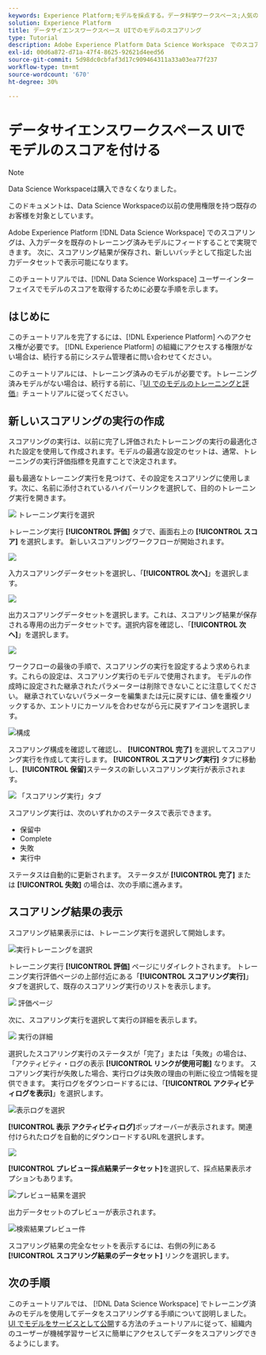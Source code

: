 ```yaml
---
keywords: Experience Platform;モデルを採点する。データ科学ワークスペース;人気のあるトピック;ui;スコアリング実行;スコアリング結果
solution: Experience Platform
title: データサイエンスワークスペース UIでのモデルのスコアリング
type: Tutorial
description: Adobe Experience Platform Data Science Workspace　でのスコアリングは、既存のトレーニング済みモデルに入力データを送ることで達成できます。次に、スコアリング結果が保存され、新しいバッチとして指定した出力データセットで表示可能になります。
exl-id: 00d6a872-d71a-47f4-8625-92621d4eed56
source-git-commit: 5d98dc0cbfaf3d17c909464311a33a03ea77f237
workflow-type: tm+mt
source-wordcount: '670'
ht-degree: 30%

---
```


# データサイエンスワークスペース UIでモデルのスコアを付ける

>[!NOTE]
>
>Data Science Workspaceは購入できなくなりました。
>
>このドキュメントは、Data Science Workspaceの以前の使用権限を持つ既存のお客様を対象としています。

Adobe Experience Platform [!DNL Data Science Workspace] でのスコアリングは、入力データを既存のトレーニング済みモデルにフィードすることで実現できます。 次に、スコアリング結果が保存され、新しいバッチとして指定した出力データセットで表示可能になります。

このチュートリアルでは、[!DNL Data Science Workspace] ユーザーインターフェイスでモデルのスコアを取得するために必要な手順を示します。

## はじめに

このチュートリアルを完了するには、[!DNL Experience Platform] へのアクセス権が必要です。 [!DNL Experience Platform] の組織にアクセスする権限がない場合は、続行する前にシステム管理者に問い合わせてください。

このチュートリアルには、トレーニング済みのモデルが必要です。トレーニング済みモデルがない場合は、続行する前に、『[UI でのモデルのトレーニングと評価](./train-evaluate-model-ui.md)』チュートリアルに従ってください。

## 新しいスコアリングの実行の作成

スコアリングの実行は、以前に完了し評価されたトレーニングの実行の最適化された設定を使用して作成されます。モデルの最適な設定のセットは、通常、トレーニングの実行評価指標を見直すことで決定されます。

最も最適なトレーニング実行を見つけて、その設定をスコアリングに使用します。次に、名前に添付されているハイパーリンクを選択して、目的のトレーニング実行を開きます。

![&#x200B; トレーニング実行を選択 &#x200B;](../images/models-recipes/score/select-run.png)

トレーニング実行 **[!UICONTROL 評価]** タブで、画面右上の **[!UICONTROL スコア]** を選択します。 新しいスコアリングワークフローが開始されます。

![](../images/models-recipes/score/training_run_overview.png)

入力スコアリングデータセットを選択し、「**[!UICONTROL 次へ]**」を選択します。

![](../images/models-recipes/score/scoring_input.png)

出力スコアリングデータセットを選択します。これは、スコアリング結果が保存される専用の出力データセットです。選択内容を確認し、「**[!UICONTROL 次へ]**」を選択します。

![](../images/models-recipes/score/scoring_results.png)

ワークフローの最後の手順で、スコアリングの実行を設定するよう求められます。これらの設定は、スコアリング実行のモデルで使用されます。
モデルの作成時に設定された継承されたパラメーターは削除できないことに注意してください。 継承されていないパラメーターを編集または元に戻すには、値を重複クリックするか、エントリにカーソルを合わせながら元に戻すアイコンを選択します。

![構成](../images/models-recipes/score/configuration.png)

スコアリング構成を確認して確認し、 **[!UICONTROL 完了]**  を選択してスコアリング実行を作成して実行します。 **[!UICONTROL スコアリング実行]** タブに移動し、**[!UICONTROL 保留]**&#x200B;ステータスの新しいスコアリング実行が表示されます。

![&#x200B; 「スコアリング実行」タブ &#x200B;](../images/models-recipes/score/scoring_runs_tab.png)

スコアリング実行は、次のいずれかのステータスで表示できます。
- 保留中
- Complete
- 失敗
- 実行中

ステータスは自動的に更新されます。 ステータスが **[!UICONTROL 完了]** または **[!UICONTROL 失敗]** の場合は、次の手順に進みます。

## スコアリング結果の表示

スコアリング結果表示には、トレーニング実行を選択して開始します。

![実行トレーニングを選択](../images/models-recipes/score/select-run.png)

トレーニング実行 **[!UICONTROL 評価]** ページにリダイレクトされます。 トレーニング実行評価ページの上部付近にある「**[!UICONTROL スコアリング実行]**」タブを選択して、既存のスコアリング実行のリストを表示します。

![&#x200B; 評価ページ &#x200B;](../images/models-recipes/score/view_scoring_runs.png)

次に、スコアリング実行を選択して実行の詳細を表示します。

![&#x200B; 実行の詳細 &#x200B;](../images/models-recipes/score/view_details.png)

選択したスコアリング実行のステータスが「完了」または「失敗」の場合は、「アクティビティ・ログの表示 **[!UICONTROL リンクが使用可能]** なります。 スコアリング実行が失敗した場合、実行ログは失敗の理由の判断に役立つ情報を提供できます。 実行ログをダウンロードするには、「**[!UICONTROL アクティビティログを表示]**」を選択します。

![表示ログを選択](../images/models-recipes/score/view_logs.png)

**[!UICONTROL 表示 アクティビティログ]**&#x200B;ポップオーバーが表示されます。関連付けられたログを自動的にダウンロードするURLを選択します。

![](../images/models-recipes/score/activity_logs.png)

**[!UICONTROL プレビュー採点結果データセット]**&#x200B;を選択して、採点結果表示オプションもあります。

![プレビュー結果を選択](../images/models-recipes/score/view_results.png)

出力データセットのプレビューが表示されます。

![検索結果プレビュー件](../images/models-recipes/score/preview_results.png)

スコアリング結果の完全なセットを表示するには、右側の列にある **[!UICONTROL スコアリング結果のデータセット]** リンクを選択します。

## 次の手順

このチュートリアルでは、 [!DNL Data Science Workspace] でトレーニング済みのモデルを使用してデータをスコアリングする手順について説明しました。 [UI でモデルをサービスとして公開](./publish-model-service-ui.md)する方法のチュートリアルに従って、組織内のユーザーが機械学習サービスに簡単にアクセスしてデータをスコアリングできるようにします。
